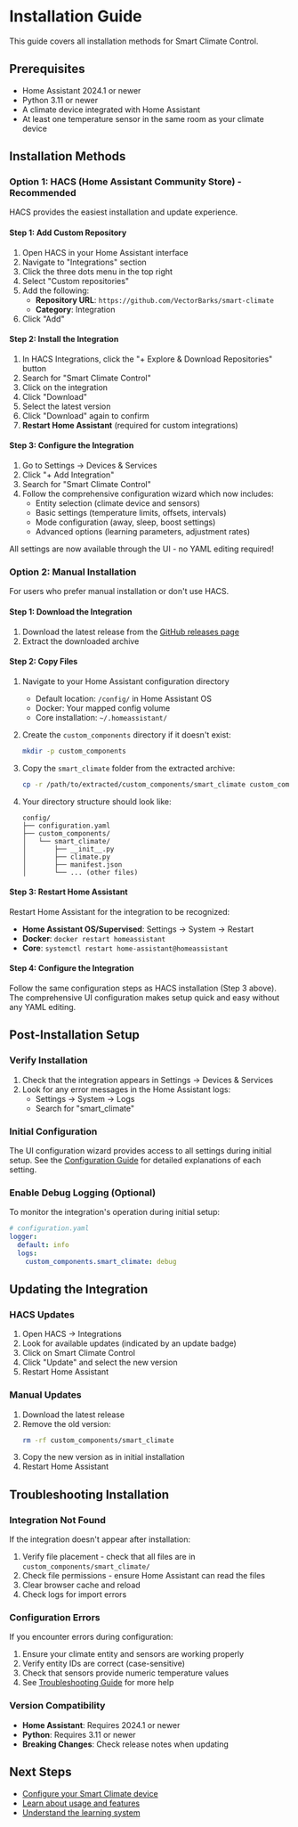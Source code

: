 # Installation Guide

This guide covers all installation methods for Smart Climate Control.

## Prerequisites

- Home Assistant 2024.1 or newer
- Python 3.11 or newer
- A climate device integrated with Home Assistant
- At least one temperature sensor in the same room as your climate device

## Installation Methods

### Option 1: HACS (Home Assistant Community Store) - Recommended

HACS provides the easiest installation and update experience.

#### Step 1: Add Custom Repository

1. Open HACS in your Home Assistant interface
2. Navigate to "Integrations" section
3. Click the three dots menu in the top right
4. Select "Custom repositories"
5. Add the following:
   - **Repository URL**: `https://github.com/VectorBarks/smart-climate`
   - **Category**: Integration
6. Click "Add"

#### Step 2: Install the Integration

1. In HACS Integrations, click the "+ Explore & Download Repositories" button
2. Search for "Smart Climate Control"
3. Click on the integration
4. Click "Download" 
5. Select the latest version
6. Click "Download" again to confirm
7. **Restart Home Assistant** (required for custom integrations)

#### Step 3: Configure the Integration

1. Go to Settings → Devices & Services
2. Click "+ Add Integration"
3. Search for "Smart Climate Control"
4. Follow the comprehensive configuration wizard which now includes:
   - Entity selection (climate device and sensors)
   - Basic settings (temperature limits, offsets, intervals)
   - Mode configuration (away, sleep, boost settings)
   - Advanced options (learning parameters, adjustment rates)
   
All settings are now available through the UI - no YAML editing required!

### Option 2: Manual Installation

For users who prefer manual installation or don't use HACS.

#### Step 1: Download the Integration

1. Download the latest release from the [GitHub releases page](https://github.com/VectorBarks/smart-climate/releases)
2. Extract the downloaded archive

#### Step 2: Copy Files

1. Navigate to your Home Assistant configuration directory
   - Default location: `/config/` in Home Assistant OS
   - Docker: Your mapped config volume
   - Core installation: `~/.homeassistant/`

2. Create the `custom_components` directory if it doesn't exist:
   ```bash
   mkdir -p custom_components
   ```

3. Copy the `smart_climate` folder from the extracted archive:
   ```bash
   cp -r /path/to/extracted/custom_components/smart_climate custom_components/
   ```

4. Your directory structure should look like:
   ```
   config/
   ├── configuration.yaml
   ├── custom_components/
   │   └── smart_climate/
   │       ├── __init__.py
   │       ├── climate.py
   │       ├── manifest.json
   │       └── ... (other files)
   ```

#### Step 3: Restart Home Assistant

Restart Home Assistant for the integration to be recognized:
- **Home Assistant OS/Supervised**: Settings → System → Restart
- **Docker**: `docker restart homeassistant`
- **Core**: `systemctl restart home-assistant@homeassistant`

#### Step 4: Configure the Integration

Follow the same configuration steps as HACS installation (Step 3 above). The comprehensive UI configuration makes setup quick and easy without any YAML editing.

## Post-Installation Setup

### Verify Installation

1. Check that the integration appears in Settings → Devices & Services
2. Look for any error messages in the Home Assistant logs:
   - Settings → System → Logs
   - Search for "smart_climate"

### Initial Configuration

The UI configuration wizard provides access to all settings during initial setup. See the [Configuration Guide](configuration.md) for detailed explanations of each setting.

### Enable Debug Logging (Optional)

To monitor the integration's operation during initial setup:

```yaml
# configuration.yaml
logger:
  default: info
  logs:
    custom_components.smart_climate: debug
```

## Updating the Integration

### HACS Updates

1. Open HACS → Integrations
2. Look for available updates (indicated by an update badge)
3. Click on Smart Climate Control
4. Click "Update" and select the new version
5. Restart Home Assistant

### Manual Updates

1. Download the latest release
2. Remove the old version:
   ```bash
   rm -rf custom_components/smart_climate
   ```
3. Copy the new version as in initial installation
4. Restart Home Assistant

## Troubleshooting Installation

### Integration Not Found

If the integration doesn't appear after installation:

1. Verify file placement - check that all files are in `custom_components/smart_climate/`
2. Check file permissions - ensure Home Assistant can read the files
3. Clear browser cache and reload
4. Check logs for import errors

### Configuration Errors

If you encounter errors during configuration:

1. Ensure your climate entity and sensors are working properly
2. Verify entity IDs are correct (case-sensitive)
3. Check that sensors provide numeric temperature values
4. See [Troubleshooting Guide](troubleshooting.md) for more help

### Version Compatibility

- **Home Assistant**: Requires 2024.1 or newer
- **Python**: Requires 3.11 or newer
- **Breaking Changes**: Check release notes when updating

## Next Steps

- [Configure your Smart Climate device](configuration.md)
- [Learn about usage and features](usage.md)
- [Understand the learning system](learning-system.md)